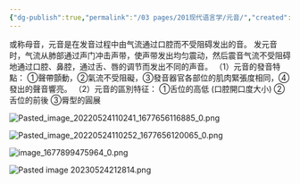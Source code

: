 ```yaml
---
{"dg-publish":true,"permalink":"/03 pages/201现代语言学/元音/","created":"2024-11-30T20:47:13.028+08:00","updated":"2025-03-02T15:32:35.183+08:00"}
---
```


或称母音，元音是在发音过程中由气流通过口腔而不受阻碍发出的音。
发元音时，气流从肺部通过声门冲击声带，使声带发出均匀震动，然后震音气流不受阻碍地通过口腔、鼻腔，通过舌、唇的调节而发出不同的声音。
（1）元音的發音特點： ①聲帶顫動，②氣流不受阻礙，③發音器官各部位的肌肉緊張度相同，④發出的聲音響亮。 
（2）元音的區別特征： ①舌位的高低 (口腔開口度大小) ②舌位的前後 ③脣型的圓展

![Pasted_image_20220524110241_1677656116885_0.png](/img/user/09%20settings/Z%20attachment/Pasted_image_20220524110241_1677656116885_0.png)

![Pasted_image_20220524110252_1677656120065_0.png](/img/user/09%20settings/Z%20attachment/Pasted_image_20220524110252_1677656120065_0.png)

![image_1677899475964_0.png](/img/user/09%20settings/Z%20attachment/image_1677899475964_0.png)

![Pasted image 20230524212814.png](/img/user/09%20settings/Z%20attachment/Pasted%20image%2020230524212814.png)
